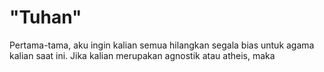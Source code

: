 # "Tuhan"

Pertama-tama, aku ingin kalian semua hilangkan segala bias untuk agama kalian saat ini. Jika kalian merupakan agnostik atau atheis, maka 

